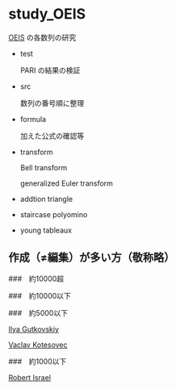 # study_OEIS

[OEIS](https://oeis.org/) の各数列の研究

* test
 
    PARI の結果の検証

* src

    数列の番号順に整理
    
* formula

    加えた公式の確認等
    
* transform

    Bell transform
    
    generalized Euler transform
    
* addtion triangle

* staircase polyomino

* young tableaux

## 作成（≠編集）が多い方（敬称略）

###　約10000超



###　約10000以下



###　約5000以下

[Ilya Gutkovskiy](https://oeis.org/search?q=author%3AIlya+Gutkovskiy)

[Vaclav Kotesovec](https://oeis.org/search?q=author%3AVaclav+Kotesovec)

###　約1000以下

[Robert Israel](https://oeis.org/search?q=author%3ARobert+Israel)


